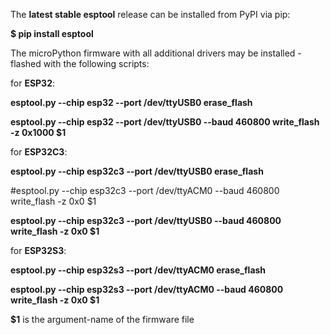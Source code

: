 
The **latest stable esptool** release can be installed from PyPI via pip:

**$ pip install esptool**


The microPython firmware with all additional drivers may be installed - flashed with the following scripts:

for **ESP32**:

**esptool.py --chip esp32 --port /dev/ttyUSB0 erase_flash**

**esptool.py --chip esp32 --port /dev/ttyUSB0 --baud 460800 write_flash -z 0x1000 $1**

for **ESP32C3**:

**esptool.py --chip esp32c3 --port /dev/ttyUSB0 erase_flash**

#esptool.py --chip esp32c3 --port /dev/ttyACM0 --baud 460800 write_flash -z 0x0 $1

**esptool.py --chip esp32c3 --port /dev/ttyUSB0 --baud 460800 write_flash -z 0x0 $1**

for **ESP32S3**:

**esptool.py --chip esp32s3 --port /dev/ttyACM0 erase_flash**

**esptool.py --chip esp32s3 --port /dev/ttyACM0 --baud 460800 write_flash -z 0x0 $1**


**$1**  is the argument-name of the firmware file


